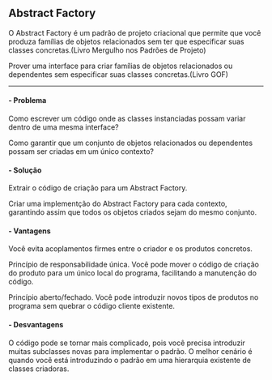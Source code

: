 ## Abstract Factory

O Abstract Factory é um padrão de projeto criacional que permite que você produza famílias de objetos relacionados sem ter que especificar suas classes concretas.(Livro Mergulho nos Padrões de Projeto) 

Prover uma interface para criar famílias de objetos relacionados ou dependentes sem especificar suas classes concretas.(Livro GOF)

---
#### - Problema

Como escrever um código onde as classes instanciadas possam variar dentro de uma mesma interface? 

Como garantir que um conjunto de objetos relacionados ou dependentes possam ser criadas em um único contexto?

#### - Solução

Extrair o código de criação para um Abstract Factory.  

Criar uma implementção do Abstract Factory para cada contexto, garantindo assim que todos os objetos criados sejam do mesmo conjunto.

#### - Vantagens

 Você evita acoplamentos firmes entre o criador e os produtos concretos.
 
 Princípio de responsabilidade única. Você pode mover o código de criação do produto para um único local do programa, facilitando a manutenção do código.
 
 Princípio aberto/fechado. Você pode introduzir novos tipos de produtos no programa sem quebrar o código cliente existente.
 
#### - Desvantagens
 
O código pode se tornar mais complicado, pois você precisa introduzir muitas subclasses novas para implementar o padrão. O melhor cenário é quando você está introduzindo o padrão em uma hierarquia existente de classes criadoras.
